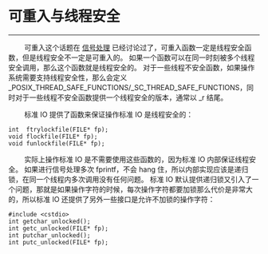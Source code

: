 # 可重入与线程安全
***

&emsp;&emsp;
可重入这个话题在 [信号处理](../s10/README.md) 已经讨论过了，可重入函数一定是线程安全函数，但是线程安全不一定是可重入的。
如果一个函数可以在同一时刻被多个线程安全调用，那么这个函数就是线程安全的。
对于一些线程不安全函数，如果操作系统需要支持线程安全性，那么会定义 \_POSIX\_THREAD\_SAFE\_FUNCTIONS/\_SC\_THREAD\_SAFE\_FUNCTIONS，同时对于一些线程不安全函数提供一个线程安全的版本，通常以 \_r 结尾。

&emsp;&emsp;
标准 IO 提供了函数来保证操作标准 IO 是线程安全的：

    int  ftrylockfile(FILE* fp);
    void flockfile(FILE* fp);
    void funlockfile(FILE* fp);
    
&emsp;&emsp;
实际上操作标准 IO 是不需要使用这些函数的，因为标准 IO 内部保证线程安全。
如果进行信号处理多次 fprintf，不会 hang 住，所以内部实现应该是递归锁，在同一个线程内多次调用没有任何问题。
标准 IO 默认提供递归锁又引入了一个问题，那就是如果操作字符的时候，每次操作字符都要加锁那么代价是非常大的，所以标准 IO 还提供了另外一些接口是允许不加锁的操作字符：

    #include <cstdio>
    int getchar_unlocked();
    int getc_unlocked(FILE* fp);
    int putchar_unlocked();
    int putc_unlocked(FILE* fp);
